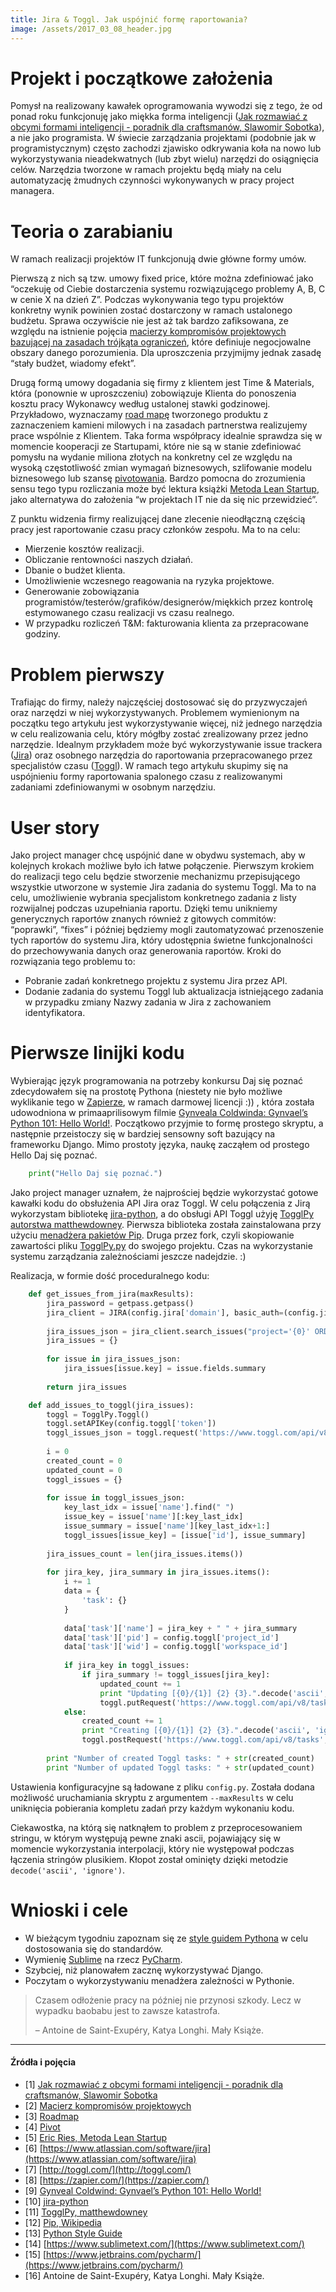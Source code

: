 ```yaml
---
title: Jira & Toggl. Jak uspójnić formę raportowania?
image: /assets/2017_03_08_header.jpg
---
```


# Projekt i początkowe założenia

Pomysł na realizowany kawałek oprogramowania wywodzi się z tego, że od ponad roku funkcjonuję jako miękka forma inteligencji ([Jak rozmawiać z obcymi formami inteligencji - poradnik dla craftsmanów, Slawomir Sobotka](https://www.youtube.com/watch?v=0XITfxBCYpc&t=7s)), a nie jako programista. W świecie zarządzania projektami (podobnie jak w programistycznym) często zachodzi zjawisko odkrywania koła na nowo lub wykorzystywania nieadekwatnych (lub zbyt wielu) narzędzi do osiągnięcia celów. Narzędzia tworzone w ramach projektu będą miały na celu automatyzację żmudnych czynności wykonywanych w pracy project managera.

# Teoria o zarabianiu

W ramach realizacji projektów IT funkcjonują dwie główne formy umów.

Pierwszą z nich są tzw. umowy fixed price, które można zdefiniować jako “oczekuję od Ciebie dostarczenia systemu rozwiązującego problemy A, B, C w cenie X na dzień Z”. Podczas wykonywania tego typu projektów konkretny wynik powinien zostać dostarczony w ramach ustalonego budżetu. Sprawa oczywiście nie jest aż tak bardzo zafiksowana, ze względu na istnienie pojęcia [macierzy kompromisów projektowych bazującej na zasadach trójkąta ograniczeń](http://4pm.pl/artykuly/trojkat-ograniczen), które definiuje negocjowalne obszary danego porozumienia. Dla uproszczenia przyjmijmy jednak zasadę “stały budżet, wiadomy efekt”.

Drugą formą umowy dogadania się firmy z klientem jest Time & Materials, która (ponownie w uproszczeniu) zobowiązuje Klienta do ponoszenia kosztu pracy Wykonawcy według ustalonej stawki godzinowej. Przykładowo, wyznaczamy [road mapę](https://en.wikipedia.org/wiki/Technology_roadmap) tworzonego produktu z zaznaczeniem kamieni milowych i na zasadach partnerstwa realizujemy prace wspólnie z Klientem. Taka forma współpracy idealnie sprawdza się w momencie kooperacji ze Startupami, które nie są w stanie zdefiniować pomysłu na wydanie miliona złotych na konkretny cel ze względu na wysoką częstotliwość zmian wymagań biznesowych, szlifowanie modelu biznesowego lub szansę [pivotowania](https://en.wikipedia.org/wiki/Lean_startup#Pivot). Bardzo pomocna do zrozumienia sensu tego typu rozliczania może być lektura książki [Metoda Lean Startup](http://helion.pl/ksiazki/metoda-lean-startup-wykorzystaj-innowacyjne-narzedzia-i-stworz-firme-ktora-zdobedzie-rynek-eric-ries,melean.htm), jako alternatywa do założenia “w projektach IT nie da się nic przewidzieć”.

Z punktu widzenia firmy realizującej dane zlecenie nieodłączną częścią pracy jest raportowanie czasu pracy członków zespołu. Ma to na celu:

*   Mierzenie kosztów realizacji.
*   Obliczanie rentowności naszych działań.
*   Dbanie o budżet klienta.
*   Umożliwienie wczesnego reagowania na ryzyka projektowe.
*   Generowanie zobowiązania programistów/testerów/grafików/designerów/miękkich przez kontrolę estymowanego czasu realizacji vs czasu realnego.
*   W przypadku rozliczeń T&M: fakturowania klienta za przepracowane godziny.

# Problem pierwszy

Trafiając do firmy, należy najczęściej dostosować się do przyzwyczajeń oraz narzędzi w niej wykorzystywanych. Problemem wymienionym na początku tego artykułu jest wykorzystywanie więcej, niż jednego narzędzia w celu realizowania celu, który mógłby zostać zrealizowany przez jedno narzędzie. Idealnym przykładem może być wykorzystywanie issue trackera ([Jira](https://www.atlassian.com/software/jira)) oraz osobnego narzędzia do raportowania przepracowanego przez specjalistów czasu ([Toggl](http://toggl.com/)). W ramach tego artykułu skupimy się na uspójnieniu formy raportowania spalonego czasu z realizowanymi zadaniami zdefiniowanymi w osobnym narzędziu.

# User story

Jako project manager chcę uspójnić dane w obydwu systemach, aby w kolejnych krokach możliwe było ich łatwe połączenie. Pierwszym krokiem do realizacji tego celu będzie stworzenie mechanizmu przepisującego wszystkie utworzone w systemie Jira zadania do systemu Toggl. Ma to na celu, umożliwienie wybrania specjalistom konkretnego zadania z listy rozwijalnej podczas uzupełniania raportu. Dzięki temu unikniemy generycznych raportów znanych również z gitowych commitów: “poprawki”, “fixes” i później będziemy mogli zautomatyzować przenoszenie tych raportów do systemu Jira, który udostępnia świetne funkcjonalności do przechowywania danych oraz generowania raportów. Kroki do rozwiązania tego problemu to:

*   Pobranie zadań konkretnego projektu z systemu Jira przez API.
*   Dodanie zadania do systemu Toggl lub aktualizacja istniejącego zadania w przypadku zmiany Nazwy zadania w Jira z zachowaniem identyfikatora.

# Pierwsze linijki kodu

Wybierając język programowania na potrzeby konkursu Daj się poznać zdecydowałem się na prostotę Pythona (niestety nie było możliwe wyklikanie tego w [Zapierze](https://zapier.com/), w ramach darmowej licencji :)) , która została udowodniona w primaaprilisowym filmie [Gynveala Coldwinda: Gynvael’s Python 101: Hello World!](https://www.youtube.com/watch?v=7VJaprmuHcw). Początkowo przyjmie to formę prostego skryptu, a następnie przeistoczy się w bardziej sensowny soft bazujący na frameworku Django. Mimo prostoty języka, naukę zacząłem od prostego Hello Daj się poznać.

```python
    print("Hello Daj się poznać.")
``` 

Jako project manager uznałem, że najprościej będzie wykorzystać gotowe kawałki kodu do obsłużenia API Jira oraz Toggl. W celu połączenia z Jirą wykorzystam bibliotekę [jira-python](https://jira.readthedocs.io/en/master/), a do obsługi API Toggl użyję [TogglPy autorstwa matthewdowney](https://github.com/matthewdowney/TogglPy). Pierwsza biblioteka została zainstalowana przy użyciu [menadżera pakietów Pip](https://en.wikipedia.org/wiki/Pip_(package_manager)). Druga przez fork, czyli skopiowanie zawartości pliku [TogglPy.py](https://github.com/matthewdowney/TogglPy/blob/master/TogglPy.py) do swojego projektu. Czas na wykorzystanie systemu zarządzania zależnościami jeszcze nadejdzie. :)

Realizacja, w formie dość proceduralnego kodu:

```python
    def get_issues_from_jira(maxResults):
        jira_password = getpass.getpass()
        jira_client = JIRA(config.jira['domain'], basic_auth=(config.jira['username'], jira_password))
    
        jira_issues_json = jira_client.search_issues("project='{0}' ORDER BY created DESC".format(config.jira['project_key']), maxResults=maxResults)
        jira_issues = {}
    
        for issue in jira_issues_json:
            jira_issues[issue.key] = issue.fields.summary
    
        return jira_issues
```   

```python
    def add_issues_to_toggl(jira_issues):
        toggl = TogglPy.Toggl()
        toggl.setAPIKey(config.toggl['token'])
        toggl_issues_json = toggl.request('https://www.toggl.com/api/v8/projects/{0}/tasks'.format(config.toggl['project_id']))
    
        i = 0
        created_count = 0
        updated_count = 0
        toggl_issues = {}
    
        for issue in toggl_issues_json:
            key_last_idx = issue['name'].find(" ")
            issue_key = issue['name'][:key_last_idx]
            issue_summary = issue['name'][key_last_idx+1:]
            toggl_issues[issue_key] = [issue['id'], issue_summary]
    
        jira_issues_count = len(jira_issues.items())
    
        for jira_key, jira_summary in jira_issues.items():
            i += 1
            data = {
                'task': {}
            }
    
            data['task']['name'] = jira_key + " " + jira_summary
            data['task']['pid'] = config.toggl['project_id']
            data['task']['wid'] = config.toggl['workspace_id']
    
            if jira_key in toggl_issues:
                if jira_summary != toggl_issues[jira_key]:        
                    updated_count += 1
                    print "Updating [{0}/{1}] {2} {3}.".decode('ascii', 'ignore').format(str(i), str(jira_issues_count), jira_key, jira_summary)
                    toggl.putRequest('https://www.toggl.com/api/v8/tasks/{0}'.format(toggl_issues[jira_key][0]), data)
            else:
                created_count += 1
                print "Creating [{0}/{1}] {2} {3}.".decode('ascii', 'ignore').format(str(i), str(jira_issues_count), jira_key, jira_summary)
                toggl.postRequest('https://www.toggl.com/api/v8/tasks', data)
    
        print "Number of created Toggl tasks: " + str(created_count)
        print "Number of updated Toggl tasks: " + str(updated_count)
```    

Ustawienia konfiguracyjne są ładowane z pliku `config.py`. Została dodana możliwość uruchamiania skryptu z argumentem `--maxResults` w celu uniknięcia pobierania kompletu zadań przy każdym wykonaniu kodu.

Ciekawostka, na którą się natknąłem to problem z przeprocesowaniem stringu, w którym występują pewne znaki ascii, pojawiający się w momencie wykorzystania interpolacji, który nie występował podczas łączenia stringów plusikiem. Kłopot został ominięty dzięki metodzie `decode('ascii', 'ignore')`.

# Wnioski i cele

*   W bieżącym tygodniu zapoznam się ze [style guidem Pythona](https://www.python.org/dev/peps/pep-0008/) w celu dostosowania się do standardów.
*   Wymienię [Sublime](https://www.sublimetext.com/) na rzecz [PyCharm](https://www.jetbrains.com/pycharm/).
*   Szybciej, niż planowałem zacznę wykorzystywać Django.
*   Poczytam o wykorzystywaniu menadżera zależności w Pythonie.

> Czasem odłożenie pracy na później nie przynosi szkody. Lecz w wypadku baobabu jest to zawsze katastrofa.
> 
> – Antoine de Saint-Exupéry, Katya Longhi. Mały Książe.

* * *

#### Źródła i pojęcia

*   \[1\] [Jak rozmawiać z obcymi formami inteligencji - poradnik dla craftsmanów, Slawomir Sobotka](https://www.youtube.com/watch?v=0XITfxBCYpc&t=7s)
*   \[2\] [Macierz kompromisów projektowych](http://4pm.pl/artykuly/trojkat-ograniczen)
*   \[3\] [Roadmap](https://en.wikipedia.org/wiki/Technology_roadmap)
*   \[4\] [Pivot](https://en.wikipedia.org/wiki/Lean_startup#Pivot)
*   \[5\] [Eric Ries, Metoda Lean Startup](http://helion.pl/ksiazki/metoda-lean-startup-wykorzystaj-innowacyjne-narzedzia-i-stworz-firme-ktora-zdobedzie-rynek-eric-ries,melean.htm)
*   \[6\] [https://www.atlassian.com/software/jira](https://www.atlassian.com/software/jira)
*   \[7\] [http://toggl.com/](http://toggl.com/)
*   \[8\] [https://zapier.com/](https://zapier.com/)
*   \[9\] [Gynveal Coldwind: Gynvael’s Python 101: Hello World!](https://www.youtube.com/watch?v=7VJaprmuHcw)
*   \[10\] [jira-python](https://jira.readthedocs.io/en/master/)
*   \[11\] [TogglPy, matthewdowney](https://github.com/matthewdowney/TogglPy)
*   \[12\] [Pip, Wikipedia](https://en.wikipedia.org/wiki/Pip_(package_manager))
*   \[13\] [Python Style Guide](https://www.python.org/dev/peps/pep-0008/)
*   \[14\] [https://www.sublimetext.com/](https://www.sublimetext.com/)
*   \[15\] [https://www.jetbrains.com/pycharm/](https://www.jetbrains.com/pycharm/)
*   \[16\] Antoine de Saint-Exupéry, Katya Longhi. Mały Książe.
